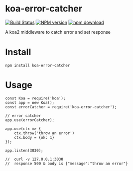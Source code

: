 # koa-error-catcher
[![Build Status](https://travis-ci.org/dengyaolong/koa-error-catcher.png)](https://travis-ci.org/dengyaolong/koa-error-catcher)
[![NPM version][npm-image]][npm-url]
[![npm download][download-image]][download-url]

[npm-image]: https://img.shields.io/npm/v/koa-error-catcher.svg?style=flat-square
[npm-url]: https://npmjs.org/package/koa-error-catcher]
[download-image]: https://img.shields.io/npm/dm/koa-error-catcher.svg?style=flat-square
[download-url]: https://npmjs.org/package/koa-error-catcher


A koa2 middleware to catch error and set response

# Install
```
npm install koa-error-catcher
```

# Usage
```
const Koa = require('koa');
const app = new Koa();
const errorCatcher = require('koa-error-catcher');

// error catcher 
app.use(errorCatcher);

app.use(ctx => {
    ctx.throw('throw an error')
    ctx.body = {ok: 1}
});

app.listen(3030);

//  curl -v 127.0.0.1:3030
//  response 500 & body is {"message":"throw an error"}
```
